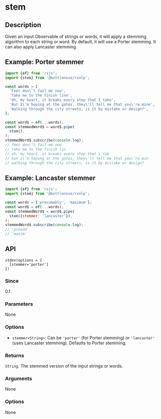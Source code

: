 # stem

## Description

Given an input Observable of strings or words, it will apply a stemming algorithm to each string or word. By default, it will use a Porter stemming.  It can also apply Lancaster stemming.

## Example: Porter stemmer
```javascript
import {of} from 'rxjs';
import {stem} from '@bottlenose/rxnlp';

const words = [
  'Feet don\'t fail me now',
  'Take me to the finish line',
  'Oh, my heart, it breaks every step that I take',
  'But I\'m hoping at the gates, they\'ll tell me that you\'re mine',
  'Walking through the city streets, is it by mistake or design?',
];

const word$ = of(...words);
const stemmedWord$ = word$.pipe(
  stem(),
);
stemmedWord$.subscribe(console.log);
// feet don\'t fail me now
// take me to the finish lin
// oh, my heart, it breaks every step that i tak
// but i\'m hoping at the gates, they\'ll tell me that you\'re min
// walking through the city streets, is it by mistake or design?
```

## Example: Lancaster stemmer
```javascript
import {of} from 'rxjs';
import {stem} from '@bottlenose/rxnlp';

const words = ['presumably', 'maximum'];
const word$ = of(...words);
const stemmedWord$ = word$.pipe(
  stem({stemmer: 'lancaster'}),
);
stemmedWord$.subscribe(console.log);
// 'presum'
// 'maxim'
```

## API

```text
stdev(options = {
  [stemmer='porter']
})
```

### Since

0.1

### Parameters

None

### Options
* `stemmer<String>`: Can be `'porter'` (for Porter stemming) or `'lancaster'` (uses Lancaster stemming). Defaults to Porter stemming.

### Returns

`String`. The stemmed version of the input strings or words.

### Arguments

None

### Options

None
